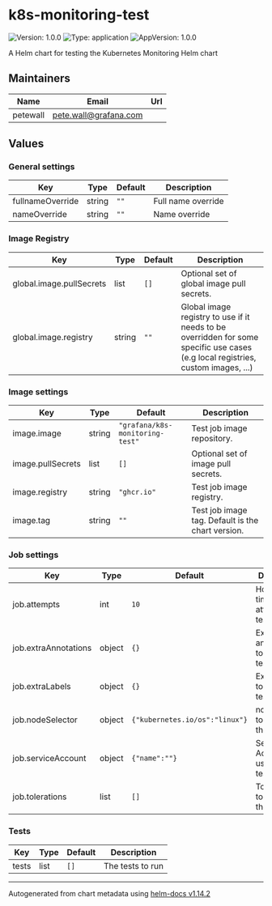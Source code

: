 # k8s-monitoring-test

![Version: 1.0.0](https://img.shields.io/badge/Version-1.0.0-informational?style=flat-square) ![Type: application](https://img.shields.io/badge/Type-application-informational?style=flat-square) ![AppVersion: 1.0.0](https://img.shields.io/badge/AppVersion-1.0.0-informational?style=flat-square)

A Helm chart for testing the Kubernetes Monitoring Helm chart

## Maintainers

| Name | Email | Url |
| ---- | ------ | --- |
| petewall | <pete.wall@grafana.com> |  |

## Values

### General settings

| Key | Type | Default | Description |
|-----|------|---------|-------------|
| fullnameOverride | string | `""` | Full name override |
| nameOverride | string | `""` | Name override |

### Image Registry

| Key | Type | Default | Description |
|-----|------|---------|-------------|
| global.image.pullSecrets | list | `[]` | Optional set of global image pull secrets. |
| global.image.registry | string | `""` | Global image registry to use if it needs to be overridden for some specific use cases (e.g local registries, custom images, ...) |

### Image settings

| Key | Type | Default | Description |
|-----|------|---------|-------------|
| image.image | string | `"grafana/k8s-monitoring-test"` | Test job image repository. |
| image.pullSecrets | list | `[]` | Optional set of image pull secrets. |
| image.registry | string | `"ghcr.io"` | Test job image registry. |
| image.tag | string | `""` | Test job image tag. Default is the chart version. |

### Job settings

| Key | Type | Default | Description |
|-----|------|---------|-------------|
| job.attempts | int | `10` | How many times to attempt the test job. |
| job.extraAnnotations | object | `{}` | Extra annotations to add to the test job. |
| job.extraLabels | object | `{}` | Extra labels to add to the test job. |
| job.nodeSelector | object | `{"kubernetes.io/os":"linux"}` | nodeSelector to apply to the test job. |
| job.serviceAccount | object | `{"name":""}` | Service Account to use for the test job. |
| job.tolerations | list | `[]` | Tolerations to apply to the test job. |

### Tests

| Key | Type | Default | Description |
|-----|------|---------|-------------|
| tests | list | `[]` | The tests to run |

----------------------------------------------
Autogenerated from chart metadata using [helm-docs v1.14.2](https://github.com/norwoodj/helm-docs/releases/v1.14.2)
